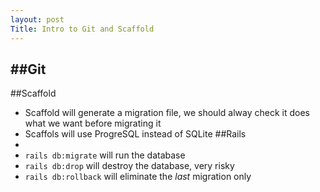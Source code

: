 ```yaml
---
layout: post
Title: Intro to Git and Scaffold
---
```


##Git
- 


##Scaffold
- Scaffold will generate a migration file, we should alway check it does what we want before migrating it 
- Scaffols will use ProgreSQL instead of SQLite
##Rails
- 
- `rails db:migrate` will run the database
- `rails db:drop` will destroy the database, very risky
- `rails db:rollback` will eliminate the _last_ migration only


